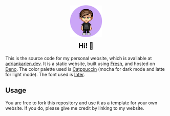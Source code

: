 <h2 align="center">
	<img src="https://raw.githubusercontent.com/adriankarlen/www/main/static/misc/avatar.png" width="100" alt="Logo"/><br/>
	<img src="https://raw.githubusercontent.com/adriankarlen/www/main/static/misc/transparent.png" height="30" width="0px"/>
	Hi! 👋
	<img src="https://raw.githubusercontent.com/catppuccin/catppuccin/main/assets/misc/transparent.png" height="30" width="0px"/>
</h2>

This is the source code for my personal website, which is available at
[adriankarlen.dev](https://adriankarlen.dev). It is a static website, built
using [Fresh](https://fresh.deno.dev), and hosted on
[Deno](https://deno.com/deploy). The color palette used is
[Catppuccin](https://github.com/catppuccin) (mocha for dark mode and latte for
light mode). The font used is [Inter](https://rsms.me/inter/).

## Usage

You are free to fork this repository and use it as a template for your own
website. If you do, please give me credit by linking to my website.
